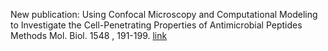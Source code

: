 New publication: Using Confocal Microscopy and Computational Modeling to Investigate the Cell-Penetrating Properties of Antimicrobial Peptides Methods Mol. Biol. 1548 , 191-199.
[link](https://www.ncbi.nlm.nih.gov/pubmed/28013505) 